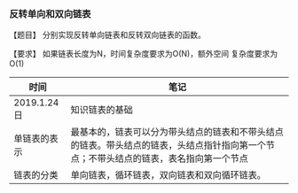 ### 反转单向和双向链表


【题目】 分别实现反转单向链表和反转双向链表的函数。

【要求】 如果链表长度为N，时间复杂度要求为O(N)，额外空间
复杂度要求为O(1)

| 时间 | 笔记 |
|---|---|
|2019.1.24日|知识链表的基础|
|单链表的表示|最基本的，链表可以分为带头结点的链表和不带头结点的链表。带头结点的链表，头结点指针指向第一个节点；不带头结点的链表，表名指向第一个节点|
|链表的分类|单向链表，循环链表，双向链表和双向循环链表。|